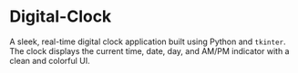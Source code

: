 # Digital-Clock
A sleek, real-time digital clock application built using Python and `tkinter`. The clock displays the current time, date, day, and AM/PM indicator with a clean and colorful UI.
